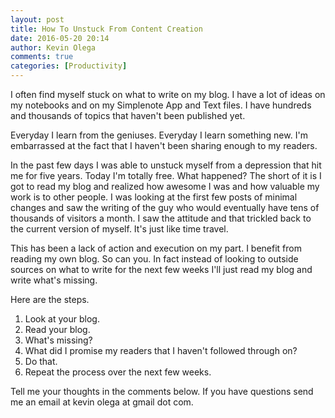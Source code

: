 ```yaml
---
layout: post
title: How To Unstuck From Content Creation
date: 2016-05-20 20:14
author: Kevin Olega
comments: true
categories: [Productivity]
---
```

I often find myself stuck on what to write on my blog. I have a lot of ideas on my notebooks and on my Simplenote App and Text files. I have hundreds and thousands of topics that haven't been published yet.

Everyday I learn from the geniuses. Everyday I learn something new. I'm embarrassed at the fact that I haven't been sharing enough to my readers.

In the past few days I was able to unstuck myself from a depression that hit me for five years. Today I'm totally free. What happened? The short of it is I got to read my blog and realized how awesome I was and how valuable my work is to other people. I was looking at the first few posts of minimal changes and saw the writing of the guy who would eventually have tens of thousands of visitors a month. I saw the attitude and that trickled back to the current version of myself. It's just like time travel.

This has been a lack of action and execution on my part. I benefit from reading my own blog. So can you. In fact instead of looking to outside sources on what to write for the next few weeks I'll just read my blog and write what's missing.

Here are the steps.

1. Look at your blog.
2. Read your blog.
3. What's missing?
4. What did I promise my readers that I haven't followed through on?
5. Do that.
6. Repeat the process over the next few weeks.

Tell me your thoughts in the comments below. If you have questions send me an email at kevin olega at gmail dot com.
